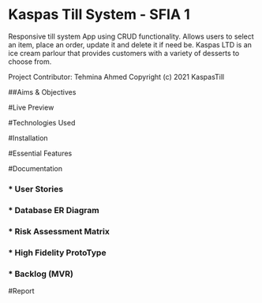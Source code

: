 # Kaspas Till System - SFIA 1
Responsive till system App using CRUD functionality. Allows users to select an item, place an order, update it and delete it if need be. Kaspas LTD is an ice cream parlour that provides customers with a variety of desserts to choose from.  

Project Contributor: Tehmina Ahmed 
Copyright (c) 2021 KaspasTill

##Aims & Objectives 

#Live Preview

#Technologies Used


#Installation

#Essential Features 

#Documentation 
### * User Stories
### * Database ER Diagram
### * Risk Assessment Matrix 
### * High Fidelity ProtoType 
### * Backlog (MVR)

#Report 






